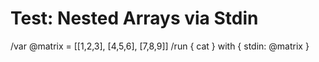 # Test: Nested Arrays via Stdin

/var @matrix = [[1,2,3], [4,5,6], [7,8,9]]
/run { cat } with { stdin: @matrix }
